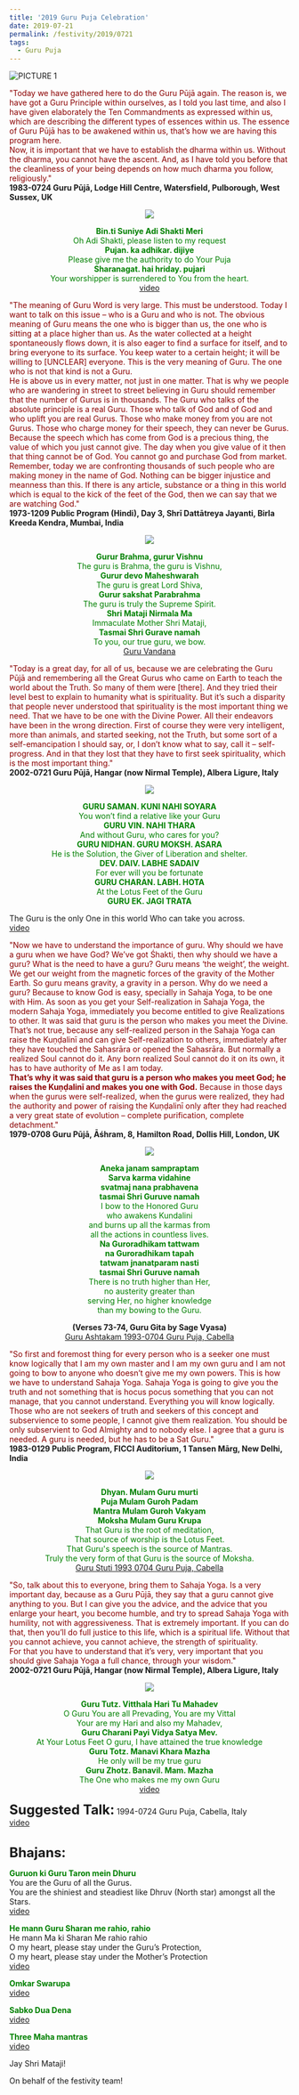 ```yaml
---
title: '2019 Guru Puja Celebration'
date: 2019-07-21
permalink: /festivity/2019/0721
tags:
  - Guru Puja
---
```


![PICTURE 1](/images/image1.png)

<p>
<font color="DarkRed">"Today we have gathered here to do the Guru Pūjā again. The reason is, we have got a Guru Principle within ourselves, as I told you last time, and also I have given elaborately the Ten Commandments as expressed within us, which are describing the different types of essences within us. The essence of Guru Pūjā has to be awakened within us, that’s how we are having this program here.<br>
Now, it is important that we have to establish the dharma within us. Without the dharma, you cannot have the ascent. And, as I have told you before that the cleanliness of your being depends on how much dharma you follow, religiously."</font><br>
<b>1983-0724 Guru Pūjā, Lodge Hill Centre, Watersfield, Pulborough, West Sussex, UK</b>


<div style="text-align: center"><img src="/images/image2.png" /></div>

<p style="color:green; text-align:center;">
<b>Bin.ti Suniye Adi Shakti Meri</b><br>
Oh Adi Shakti, please listen to my request<br>
<b>Pujan. ka adhikar. dijiye</b><br>
Please give me the authority to do Your Puja<br>
<b>Sharanagat. hai hriday. pujari</b><br>
Your worshipper is surrendered to You from the heart.<br>
<a href="https://www.youtube.com/watch?v=J3Qhod0xxPs">video</a>
</p>

<p>
<font color="DarkRed">"The meaning of Guru Word is very large. This must be understood. Today I want to talk on this issue – who is a Guru and who is not.
The obvious meaning of Guru means the one who is bigger than us, the one who is sitting at a place higher than us. As the water collected at a height spontaneously flows down, it is also eager to find a surface for itself, and to bring everyone to its surface. You keep water to a certain height; it will be willing to [UNCLEAR] everyone. This is the very meaning of Guru. The one who is not that kind is not a Guru.<br>
He is above us in every matter, not just in one matter. That is why we people who are wandering in street to street believing in Guru should remember that the number of Gurus is in thousands. The Guru who talks of the absolute principle is a real Guru. Those who talk of God and of God and who uplift you are real Gurus. Those who make money from you are not Gurus. Those who charge money for their speech, they can never be Gurus. Because the speech which has come from God is a precious thing, the value of which you just cannot give. The day when you give value of it then that thing cannot be of God. You cannot go and purchase God from market. Remember, today we are confronting thousands of such people who are making money in the name of God. Nothing can be bigger injustice and meanness than this. If there is any article, substance or a thing in this world which is equal to the kick of the feet of the God, then we can say that we are watching God."</font><br>
<b>1973-1209 Public Program (Hindi), Day 3, Shrī Dattātreya Jayanti, Birla Kreeda Kendra, Mumbai, India</b>
</p>

<div style="text-align: center"><img src="/images/image3.png" /></div>

<p style="color:green; text-align:center;">
<b>Gurur Brahma, gurur Vishnu</b><br>
The guru is Brahma, the guru is Vishnu,<br>
<b>Gurur devo Maheshwarah</b><br>
The guru is great Lord Shiva,<br>
<b>Gurur sakshat Parabrahma</b><br>
The guru is truly the Supreme Spirit.<br>
<b>Shri Mataji Nirmala Ma</b><br>
Immaculate Mother Shri Mataji,<br>
<b>Tasmai Shri Gurave namah</b><br>
To you, our true guru, we bow.<br>
<a href="https://www.youtube.com/watch?v=xw-C4g4swo4">Guru Vandana</a></p>

<p>
<font color="DarkRed">"Today is a great day, for all of us, because we are celebrating the Guru Pūjā and remembering all the Great Gurus who came on Earth to teach the world about the Truth. So many of them were [there]. And they tried their level best to explain to humanity what is spirituality. But it’s such a disparity that people never understood that spirituality is the most important thing we need. That we have to be one with the Divine Power. All their endeavors have been in the wrong direction. First of course they were very intelligent, more than animals, and started seeking, not the Truth, but some sort of a self-emancipation I should say, or, I don’t know what to say, call it – self-progress. And in that they lost that they have to first seek spirituality, which is the most important thing."</font><br>
<b>2002-0721 Guru Pūjā, Hangar (now Nirmal Temple), Albera Ligure, Italy</b>
</p>  

<div style="text-align: center"><img src="/images/image4.png" /></div>

<p style="color:green; text-align:center;">
<b>GURU SAMAN. KUNI NAHI SOYARA</b><br>
You won’t find a relative like your Guru<br>
<b>GURU VIN. NAHI THARA</b><br>
And without Guru, who cares for you?<br>
<b>GURU NIDHAN. GURU MOKSH. ASARA</b><br>
He is the Solution, the Giver of Liberation and shelter.<br>
<b>DEV. DAIV. LABHE SADAIV</b><br>
For ever will you be fortunate<br>
<b>GURU CHARAN. LABH. HOTA</b><br>
At the Lotus Feet of the Guru<br>
<b>GURU EK. JAGI TRATA</b><br>

The Guru is the only One in this world Who can take you across.<br>
<a href="https://www.youtube.com/watch?v=n50pGvJU-xs">video</a>
</p>

<p>
<font color="DarkRed">"Now we have to understand the importance of guru. Why should we have a guru when we have God? We’ve got Śhakti, then why should we have a guru? What is the need to have a guru? Guru means ‘the weight’, the weight. We get our weight from the magnetic forces of the gravity of the Mother Earth. So guru means gravity, a gravity in a person. Why do we need a guru? Because to know God is easy, specially in Sahaja Yoga, to be one with Him. As soon as you get your Self-realization in Sahaja Yoga, the modern Sahaja Yoga, immediately you become entitled to give Realizations to other. It was said that guru is the person who makes you meet the Divine. That’s not true, because any self-realized person in the Sahaja Yoga can raise the Kuṇḍalinī and can give Self-realization to others, immediately after they have touched the Sahasrāra or opened the Sahasrāra. But normally a realized Soul cannot do it. Any born realized Soul cannot do it on its own, it has to have authority of Me as I am today.<br>
<b>That’s why it was said that guru is a person who makes you meet God; he raises the Kuṇḍalinī and makes you one with God.</b> Because in those days when the gurus were self-realized, when the gurus were realized, they had the authority and power of raising the Kuṇḍalinī only after they had reached a very great state of evolution – complete purification, complete detachment."</font><br>
<b>1979-0708 Guru Pūjā, Āśhram, 8, Hamilton Road, Dollis Hill, London, UK</b>
</p>

<div style="text-align: center"><img src="/images/image5.png" /></div>

<p style="color:green; text-align:center;">
<b>Aneka janam sampraptam</b><br>
<b>Sarva karma vidahine</b><br>
<b>svatmaj nana prabhavena</b><br>
<b>tasmai Shri Guruve namah</b><br>
I bow to the Honored Guru<br>
who awakens Kundalini<br>
and burns up all the karmas from<br>
all the actions in countless lives.<br>
<b>Na Guroradhikam tattwam</b><br>
<b>na Guroradhikam tapah</b><br>
<b>tatwam jnanatparam nasti</b><br>
<b>tasmai Shri Guruve namah</b><br>
There is no truth higher than Her,<br>
no austerity greater than<br>
serving Her, no higher knowledge<br>
than my bowing to the Guru.<br></p>
<p style="text-align:center;">
<b>(Verses 73-74, Guru Gita by Sage Vyasa)</b><br>
<a href="https://www.youtube.com/watch?v=H2oWRPAEY_M">Guru Ashtakam 1993-0704 Guru Puja, Cabella</a><br></p>

<p>
<font color="DarkRed">"So first and foremost thing for every person who is a seeker one must know logically that I am my own master and I am my own guru and I am not going to bow to anyone who doesn’t give me my own powers. This is how we have to understand Sahaja Yoga. Sahaja Yoga is going to give you the truth and not something that is hocus pocus something that you can not manage, that you cannot understand. Everything you will know logically. Those who are not seekers of truth and seekers of this concept and subservience to some people, I cannot give them realization. You should be only subservient to God Almighty and to nobody else. I agree that a guru is needed. A guru is needed, but he has to be a Sat Guru."</font><br>
<b>1983-0129 Public Program, FICCI Auditorium, 1 Tansen Mārg, New Delhi, India</b>
</p> 

<div style="text-align: center"><img src="/images/image6.png" /></div>

<p style="color:green; text-align:center;">
<b>Dhyan. Mulam Guru murti</b><br>
<b>Puja Mulam Guroh Padam</b><br>
<b>Mantra Mulam Guroh Vakyam</b><br>
<b>Moksha Mulam Guru Krupa</b><br>
That Guru is the root of meditation,<br>
That source of worship is the Lotus Feet.<br>
That Guru's speech is the source of Mantras.<br>
Truly the very form of that Guru is the source of Moksha.<br>
<a href="https://www.youtube.com/watch?v=5CSz_NpSvsY">Guru Stuti 1993 0704 Guru Puja, Cabella</a>
</p>

<p>
<font color="DarkRed">"So, talk about this to everyone, bring them to Sahaja Yoga. Is a very important day, because as a Guru Pūjā, they say that a guru cannot give anything to you. But I can give you the advice, and the advice that you enlarge your heart, you become humble, and try to spread Sahaja Yoga with humility, not with aggressiveness. That is extremely important. If you can do that, then you’ll do full justice to this life, which is a spiritual life. Without that you cannot achieve, you cannot achieve, the strength of spirituality.<br>
For that you have to understand that it’s very, very important that you should give Sahaja Yoga a full chance, through your wisdom."</font><br>
<b>2002-0721 Guru Pūjā, Hangar (now Nirmal Temple), Albera Ligure, Italy</b>
</p> 

<div style="text-align: center"><img src="/images/image7.png" /></div>

<p style="color:green; text-align:center;">
<b>Guru Tutz. Vitthala Hari Tu Mahadev</b><br>
O Guru You are all Prevading, You are my Vittal<br>
Your are my Hari and also my Mahadev,<br>
<b>Guru Charani Payi Vidya Satya Mev.</b><br>
At Your Lotus Feet O guru, I have attained the true knowledge<br>
<b>Guru Totz. Manavi Khara Mazha</b><br>
He only will be my true guru<br>
<b>Guru Zhotz. Banavil. Mam. Mazha</b><br>
The One who makes me my own Guru<br>
<a href="https://www.youtube.com/watch?v=NmK3OTRAc2U">video</a>
</p>

<font size="+2"><b>Suggested Talk:</b></font> 1994-0724 Guru Puja, Cabella, Italy<br><a href="https://youtu.be/plk0Orzhpfo"> video</a><br>

<br>
<font size="+2"><b>Bhajans:</b></font>

<p>
<font color="green"><b>Guruon ki Guru Taron mein Dhuru</b></font><br>
You are the Guru of all the Gurus.<br>
You are the shiniest and steadiest like Dhruv (North star) amongst all the Stars.<br>
<a href="http://youtu.be/a62_qGivxAM">video</a><br>
</p>

<p>
<font color="green"><b>He mann Guru Sharan me rahio, rahio</b></font><br>
He mann Ma ki Sharan Me rahio rahio<br>
O my heart, please stay under the Guru’s Protection,<br>
O my heart, please stay under the Mother’s Protection <br>
<a href="https://www.youtube.com/watch?v=cMewtBZWZlM&t=363s"> video</a><br>
</p>

<p>
<font color="green"><b>Omkar Swarupa</b></font><br>
<a href="https://www.youtube.com/watch?v=aRQPUNzYWqA">video</a></p>
</p>

<p>
<font color="green"><b>Sabko Dua Dena</b></font><br>
<a href="https://www.youtube.com/watch?v=Rhqs-9UTpPw&index=15&list=PL407136734B2B056D">video</a>
</p>
 
<p>
<font color="green"><b>Three Maha mantras</b></font><br>
<a href="https://www.youtube.com/watch?v=TBxa1OKh4yw&index=14&list=PL407136734B2B056D">video</a> 
</p>

Jay Shri Mataji!

On behalf of the festivity team!